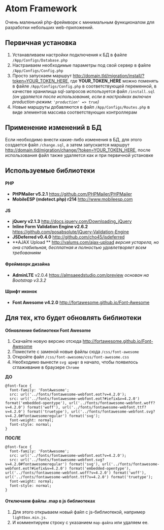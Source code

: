 # Atom Framework

Очень маленький php-фреймворк с минимальным функционалом для разработки небольших web-приложений.

## Первичная установка

1. Устанавливаем настройки подключения к БД в файле `/App/Configs/Database.php`
2. Настраиваем необходимые параметры под свой сервер в файле `/App/Configs/Config.php`
3. Просто запускаем маршрут http://domain.tld/migration/install/?token=YOUR_TOKEN_HERE, где **YOUR_TOKEN_HERE** можно поменять в файле `/App/Configs/Config.php` в соответствующей переменной, в качестве хранилища sql-запросов используется файл `/install.sql` *(он удаляется после использования, если в настройках включен production-режим: `'production' => true`)*
4. Новые маршруты добавляются в файл `/App/Configs/Routes.php` в виде элементов массива соответствующих контроллерам

## Применение изменений в БД

Если необходимо внести какие-либо изменения в БД, для этого создается файл `/change.sql`, а затем запускается маршрут http://domain.tld/migration/change/?token=YOUR_TOKEN_HERE, после использования файл также удаляется как и при первичной установке

## Используемые библиотеки

#### PHP
- **PHPMailer v5.2.1** https://github.com/PHPMailer/PHPMailer
- **MobileESP (mdetect.php) r214** http://www.mobileesp.com

#### JS
- **jQuery v2.1.3** http://docs.jquery.com/Downloading_jQuery
- **Inline Form Validation Engine v2.6.2** https://github.com/posabsolute/jQuery-Validation-Engine
- **JSDeferred v0.4.0** http://github.com/cho45/jsdeferred
- **AJAX Upload ** http://valums.com/ajax-upload *версия устарела, но она стабильная, бесплатная и полностью удовлетворяет всем требованиям*

#### Фреймворк дизайна
- **AdminLTE** v2.0.4 https://almsaeedstudio.com/preview *основан на Bootstrap v3.3.2*

#### Шрифт иконок
- **Font Awesome v4.2.0** http://fortawesome.github.io/Font-Awesome

## Для тех, кто будет обновлять библиотеки

#### Обновление библиотеки Font Awesome
1. Скачайте новую версию отсюда http://fortawesome.github.io/Font-Awesome
2. Поместите с заменой новые файлы сюда `/css/font-awesome`
3. Откройте файл `/css/font-awesome/css/font-awesome.css`
4. Необходимо вынести `svg шрифт` в начало, чтобы появилось сглаживание в браузере `Chrome`

**ДО**
```
@font-face {
  font-family: 'FontAwesome';
  src: url('../fonts/fontawesome-webfont.eot?v=4.2.0');
  src: url('../fonts/fontawesome-webfont.eot?#iefix&v=4.2.0') format('embedded-opentype'), url('../fonts/fontawesome-webfont.woff?v=4.2.0') format('woff'), url('../fonts/fontawesome-webfont.ttf?v=4.2.0') format('truetype'), url('../fonts/fontawesome-webfont.svg?v=4.2.0#fontawesomeregular') format('svg');
  font-weight: normal;
  font-style: normal;
}
```

**ПОСЛЕ**
```
@font-face {
  font-family: 'FontAwesome';
  src: url('../fonts/fontawesome-webfont.eot?v=4.2.0');
  src: url('../fonts/fontawesome-webfont.svg?v=4.2.0#fontawesomeregular') format('svg'), url('../fonts/fontawesome-webfont.eot?#iefix&v=4.2.0') format('embedded-opentype'), url('../fonts/fontawesome-webfont.woff?v=4.2.0') format('woff'), url('../fonts/fontawesome-webfont.ttf?v=4.2.0') format('truetype');
  font-weight: normal;
  font-style: normal;
}
```

#### Отключаем файлы .map в js библиотеках
1. Для этого открываем новый файл с js-библиотекой, например `lightbox.min.js`.
2. И комментируем строку с указанием `map-файла` или удаляем ее.